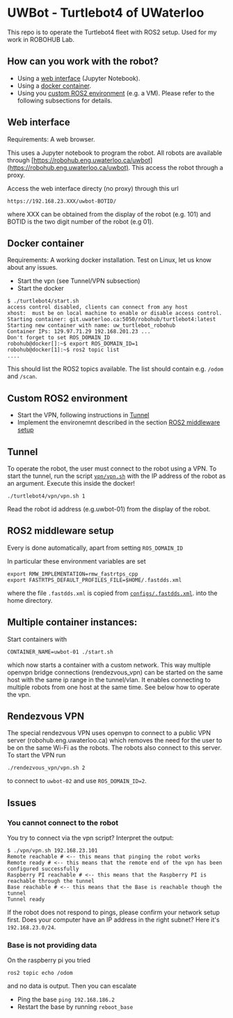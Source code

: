 # UWBot - Turtlebot4 of UWaterloo
This repo is to operate the Turtlebot4 fleet with ROS2 setup. Used for my work in ROBOHUB Lab.

## How can you work with the robot?
* Using a [web interface](#Web-interface) (Jupyter Notebook).
* Using a [docker container](#Docker-container).
* Using you [custom ROS2 environment](#Custom-ROS2-environment) (e.g. a VM).
Please refer to the following subsections for details.

## Web interface
Requirements: A web browser.

This uses a Jupyter notebook to program the robot.
All robots are available through 
[https://robohub.eng.uwaterloo.ca/uwbot](https://robohub.eng.uwaterloo.ca/uwbot).
This access the robot through a proxy.

Access the web interface directy (no proxy) through this url
```
https://192.168.23.XXX/uwbot-BOTID/
```
where XXX can be obtained from the display of the robot (e.g. 101)
and BOTID is the two digit number of the robot (e.g 01).

## Docker container
Requirements: A working docker installation. Test on Linux, let us know about any issues.

* Start the vpn (see Tunnel/VPN subsection)
* Start the docker
```
$ ./turtlebot4/start.sh 
access control disabled, clients can connect from any host
xhost:  must be on local machine to enable or disable access control.
Starting container: git.uwaterloo.ca:5050/robohub/turtlebot4:latest
Starting new container with name: uw_turtlebot_robohub
Container IPs: 129.97.71.29 192.168.201.23 ... 
Don't forget to set ROS_DOMAIN_ID
robohub@docker[]:~$ export ROS_DOMAIN_ID=1 
robohub@docker[1]:~$ ros2 topic list
....
```
This should list the ROS2 topics available. The list should contain e.g. `/odom` and `/scan`.

## Custom ROS2 environment
* Start the VPN, following instructions in [Tunnel](#Tunnel)
* Implement the environemnt described in the section [ROS2 middleware setup](#ROS2-middleware-setup)

## Tunnel
To operate the robot, the user must connect to the robot using a VPN.
To start the tunnel, run the script [`vpn/vpn.sh`](vpn/vpn.sh) with the
IP address of the robot as an argument. Execute this inside the docker!
```
./turtlebot4/vpn/vpn.sh 1
```
Read the robot id address (e.g.uwbot-01) from the display of the robot.

## ROS2 middleware setup
Every is done automatically, apart from setting `ROS_DOMAIN_ID`

In particular these environment variables are set
```
export RMW_IMPLEMENTATION=rmw_fastrtps_cpp
export FASTRTPS_DEFAULT_PROFILES_FILE=$HOME/.fastdds.xml
```
where the file `.fastdds.xml` is copied from [`configs/.fastdds.xml`](configs/.fastdds.xml).
into the home directory.

## Multiple container instances:
Start containers with
```
CONTAINER_NAME=uwbot-01 ./start.sh
```
which now starts a container with a custom network. This way multiple openvpn
bridge connections (rendezvous_vpn) can be started on the same host with the
same ip range in the tunnel/vlan. It enables connecting to multiple robots from
one host at the same time. See below how to operate the vpn.

## Rendezvous VPN
The special rendezvous VPN uses openvpn to connect to a public VPN server
(robohub.eng.uwaterloo.ca) which removes the need for the user to be on the
same Wi-Fi as the robots. The robots also connect to this server. To start the
VPN run
```
./rendezvous_vpn/vpn.sh 2
```
to connect to `uwbot-02` and use `ROS_DOMAIN_ID=2`.

## Issues
### You cannot connect to the robot
You try to connect via the vpn script? Interpret the output:
```
$ ./vpn/vpn.sh 192.168.23.101
Remote reachable # <-- this means that pinging the robot works
Remote ready # <-- this means that the remote end of the vpn has been configured successfully
Raspberry PI reachable # <-- this means that the Raspberry PI is reachable through the tunnel
Base reachable # <-- this means that the Base is reachable though the tunnel
Tunnel ready
```

If the robot does not respond to pings, please confirm your network setup first.
Does your computer have an IP address in the right subnet? Here it's `192.168.23.0/24`.

### Base is not providing data
On the raspberry pi you tried
```
ros2 topic echo /odom
```
and no data is output. Then you can escalate
* Ping the base `ping 192.168.186.2`
* Restart the base by running `reboot_base`



